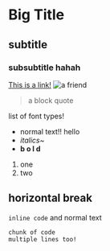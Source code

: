# Big Title
## subtitle
### subsubtitle hahah
[This is a link!](https://docs.google.com/document/d/1r4RtcZqeTuB1qRTYbgVDUh0ziz1skb0_YZ8qaB8UmuM/edit#)
![a friend](https://cdn.discordapp.com/attachments/901281634588958740/960334967785812018/totoro1.png)
> a block quote


list of font types!
* normal text!! hello
* *italics~*
* **b o l d**
1. one
2. two


horizontal break
---
`inline code` and normal text
```
chunk of code
multiple lines too!
```


